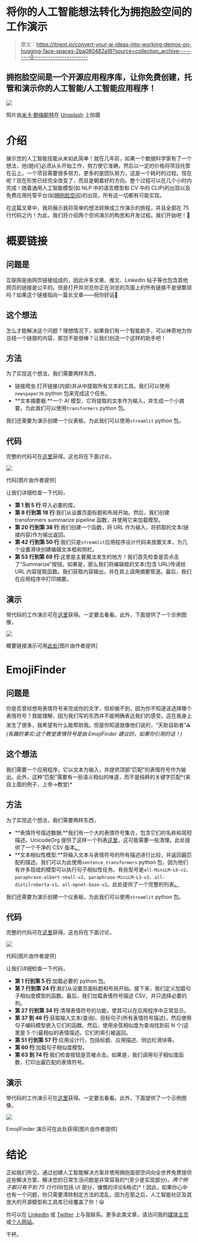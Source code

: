 # 将你的人工智能想法转化为拥抱脸空间的工作演示

> 原文：<https://itnext.io/convert-your-ai-ideas-into-working-demos-on-hugging-face-spaces-2ba080482a16?source=collection_archive---------0----------------------->

## 拥抱脸空间是一个开源应用程序库，让你免费创建，托管和演示你的人工智能/人工智能应用程序！

![](img/64de4161b3909dbbb8773da761cd4ac9.png)

照片由[米卡·鲍梅斯特](https://unsplash.com/@mbaumi?utm_source=medium&utm_medium=referral)在 [Unsplash](https://unsplash.com?utm_source=medium&utm_medium=referral) 上拍摄

# 介绍

展示您的人工智能技能从未如此简单！就在几年前，如果一个数据科学家有了一个想法，他(她)们必须从头开始工作，努力使它准确，然后以一定的价格将项目托管在云上。一个项目需要很多努力，更多的是团队努力，这是一个耗时的过程。现在呢？现在形势已经完全改变了，而且是朝着好的方向。整个过程可以在几个小时内完成！随着通用人工智能模型(如 NLP 中的语言模型和 CV 中的 CLIP)的出现以及免费应用托管平台(如[拥抱脸空间](https://huggingface.co/spaces/))的出现，所有这一切都有可能实现。

在这篇文章中，我将展示我将简单的想法转换成工作演示的旅程，并且全部在 75 行代码之内！为此，我们将介绍两个空间演示的构思和开发过程。我们开始吧！💨

# 概要链接

## 问题是

互联网是由网页链接组成的，因此许多文章、推文、LinkedIn 帖子等也包含其他网页的链接是公平的。但是打开并浏览你正在浏览的页面上的所有链接不是很繁琐吗？如果这个链接指向一篇长文章——祝你好运🤯

## 这个想法

怎么才能解决这个问题？理想情况下，如果我们有一个智能助手，可以神奇地为你总结一个链接的内容，那岂不是很棒？让我们创造一个这样的助手吧！

## 方法

为了实现这个想法，我们需要两样东西，

*   链接爬虫:打开链接(内部)并从中提取所有文本的工具。我们可以使用`newspaper3k` python 包来完成这个任务。
*   **文本摘要器:**一个 AI 模型，它将提取的文本作为输入，并生成一个小摘要。为此我们可以使用`transformers` python 包。

我们还需要为演示创建一个仪表板，为此我们可以使用`streamlit` python 包。

## 代码

完整的代码可在[这里](https://huggingface.co/spaces/mohitmayank/SummarizeLink/blob/main/app.py)获得。这也将在下面讨论，

![](img/217905079b01613cde64134efd228447.png)

代码[图片由作者提供]

让我们详细检查一下代码，

*   **第 1 到 5 行**:导入必要的库。
*   **第 8 行到第 18 行**:我们从设置页面标题和布局开始。然后，我们创建 transformers summarize pipeline 函数，并使用它来加载模型。
*   **第 20 行到第 38 行**:我们创建一个函数，将 URL 作为输入，将抓取的文本(链接内容)作为输出返回。
*   **第 42 行到第 50 行**:我们只是`streamlit`应用程序设计代码来放置文本，为几个设置滑块创建编辑文本框和侧栏。
*   **第 53 行到第 69 行**:这里是主要魔法发生的地方！我们首先检查是否点击了“Summarize”按钮。如果是，那么我们将编辑框的文本(包含 URL)传递给 URL 内容提取函数。我们获取内容输出，并在其上调用摘要管道。最后，我们在应用程序中打印摘要。

## 演示

带代码的工作演示可在[这里](https://huggingface.co/spaces/mohitmayank/SummarizeLink)获得。一定要去看看。此外，下面提供了一个示例图像，

![](img/cf23b62d011f9ecc1307c8baecd9ea32.png)

概要链接演示可用[此处](https://huggingface.co/spaces/mohitmayank/SummarizeLink)[图片由作者提供]

# EmojiFinder

## 问题是

你是否曾经想用表情符号来完成你的文字，但却做不到，因为你不知道该选择哪个表情符号？我能理解，因为我们写的东西并不能明确表达我们的感受。这在我身上发生了很多，我希望有什么能帮助我。但是你知道就像他们说的，“天助自助者”⛪ *(有趣的事实:这个教堂表情符号是由 EmojiFinder 建议的，如果你引用的话！)*

## 这个想法

我们需要一个应用程序，它以文本为输入，并提供顶部“匹配”的表情符号作为输出。此外，这种“匹配”需要有一些语义相似的味道，而不是纯粹的关键字匹配*(来自上面的例子，上帝→教堂)*

## 方法

为了实现这个想法，我们需要两样东西，

*   **表情符号描述数据:**我们有一个大的表情符号集合，包含它们的名称和简短描述。UnicodeOrg 提供了这样一个列表[这里](https://unicode.org/emoji/charts/full-emoji-list.html)，这可能需要一些清理。此处提供了一个干净的 CSV 版本[。](https://huggingface.co/spaces/mohitmayank/EmojiFinder/blob/main/EmojiCharts_unicodeorg.csv)
*   **文本相似性模型:**将输入文本与表情符号的所有描述进行比较，并返回最匹配的描述。我们可以为此使用`sentence_transformers` python 包，因为他们有许多现成的模型可以执行句子相似性任务。有些型号是`all-MiniLM-L6-v2`、`paraphrase-albert-small-v2`、`paraphrase-MiniLM-L3-v2`、`all-distilroberta-v1`、`all-mpnet-base-v2`。此处提供了一个完整的列表[。](https://www.sbert.net/docs/pretrained_models.html)

我们还需要为演示创建一个仪表板，为此我们可以使用`streamlit` python 包。

## 代码

完整的代码可在[这里](https://huggingface.co/spaces/mohitmayank/EmojiFinder/tree/main)获得。这也将在下面讨论，

![](img/ff11dc5bc3c34b18969227e300b1502a.png)

代码[图片由作者提供]

让我们详细检查一下代码，

*   **第 1 行到第 5 行**:加载必要的 python 包。
*   **第 7 行到第 24 行**:我们从设置页面标题和布局开始。接下来，我们定义加载句子相似度模型的函数。最后，我们加载表情符号描述 CSV，并只选择必要的列。
*   **第 27 行到第 34 行**:清理表情符号的功能，使其可以在应用程序中正常显示。
*   **第 37 到 46 行**:获取输入文本(查询)、目标句子(所有表情符号描述)，然后使用句子编码模型嵌入它们的函数。然后，使用余弦相似度为查询找到前 N 个(这里是 5 个)最相似的表情描述。它们的索引被返回。
*   **第 51 行到第 57 行**:应用设计行，包括标题、应用描述、侧边栏滑块等。
*   **第 60 行**:加载句子相似度模型。
*   **第 63 到 74 行**:我们检查按钮是否被点击。如果是，我们调用句子相似度函数，打印出最匹配的表情符号。

## 演示

带代码的工作演示可在[这里](https://huggingface.co/spaces/mohitmayank/EmojiFinder)获得。一定要去看看。此外，下面提供了一个示例图像，

![](img/8207c2fbcf70e2961f4527ea6143243c.png)

EmojiFinder 演示可在此处获得[图片由作者提供]

# 结论

正如我们所见，通过创建人工智能解决方案并使用拥抱面部空间向全世界免费提供这些解决方案，解决您的日常生活问题是非常容易的*(至少是实现部分)*。两个例子都只有不到 75 行代码*(包括 UI 部分，慷慨的评论&格式)*！因此，如果你心中也有一个问题，你只需要清除制定方法的混乱，因为在那之后，人工智能社区及其庞大的开源模型和工具库已经覆盖了你！😃

你可以在 [LinkedIn](https://www.linkedin.com/in/imohitmayank) 或 [Twitter](https://twitter.com/imohitmayank) 上与我联系。更多此类文章，请访问我的[媒体主页](https://mohitmayank.medium.com/)或[个人网站](http://www.mohitmayank.com)。

干杯。